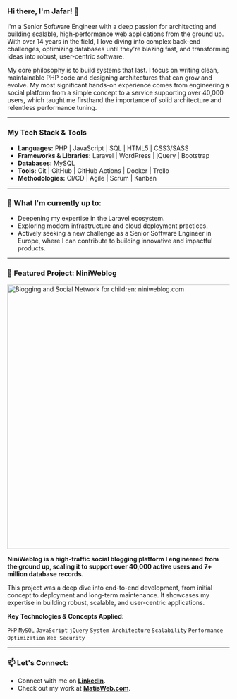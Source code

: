 ### Hi there, I'm Jafar! 👋

I'm a Senior Software Engineer with a deep passion for architecting and building scalable, high-performance web applications from the ground up. With over 14 years in the field, I love diving into complex back-end challenges, optimizing databases until they're blazing fast, and transforming ideas into robust, user-centric software.

My core philosophy is to build systems that last. I focus on writing clean, maintainable PHP code and designing architectures that can grow and evolve. My most significant hands-on experience comes from engineering a social platform from a simple concept to a service supporting over 40,000 users, which taught me firsthand the importance of solid architecture and relentless performance tuning.

---

### My Tech Stack & Tools

* **Languages:** PHP | JavaScript | SQL | HTML5 | CSS3/SASS
* **Frameworks & Libraries:** Laravel | WordPress | jQuery | Bootstrap
* **Databases:** MySQL
* **Tools:** Git | GitHub | GitHub Actions | Docker | Trello
* **Methodologies:** CI/CD | Agile | Scrum | Kanban

---

### 🌱 What I'm currently up to:

* Deepening my expertise in the Laravel ecosystem.
* Exploring modern infrastructure and cloud deployment practices.
* Actively seeking a new challenge as a Senior Software Engineer in Europe, where I can contribute to building innovative and impactful products.

---

### 🚀 Featured Project: NiniWeblog

<img src="https://mindmade.ir/thm/up/niniweblog-screen-1400.jpg?1" alt="Blogging and Social Network for children: niniweblog.com" width="600">

**NiniWeblog is a high-traffic social blogging platform I engineered from the ground up, scaling it to support over 40,000 active users and 7+ million database records.**

This project was a deep dive into end-to-end development, from initial concept to deployment and long-term maintenance. It showcases my expertise in building robust, scalable, and user-centric applications.

**Key Technologies & Concepts Applied:**

`PHP` `MySQL` `JavaScript` `jQuery` `System Architecture` `Scalability` `Performance Optimization` `Web Security`

---

### 📫 Let's Connect:

* Connect with me on **[LinkedIn](https://www.linkedin.com/in/jafarnaghizadeh)**.
* Check out my work at **[MatisWeb.com](https://www.matisweb.com)**.